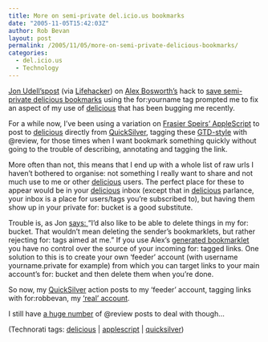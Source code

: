 ```yaml
---
title: More on semi-private del.icio.us bookmarks
date: "2005-11-05T15:42:03Z"
author: Rob Bevan
layout: post
permalink: /2005/11/05/more-on-semi-private-delicious-bookmarks/
categories:
  - del.icio.us
  - Technology
---
```

[Jon Udell&#8217;s][1][post][2] (via [Lifehacker][3]) on [Alex Bosworth&#8217;s][4] hack to [save semi-private delicious bookmarks][5] using the for:yourname tag prompted me to fix an aspect of my use of [delicious][6] that has been bugging me recently.

For a while now, I&#8217;ve been using a variation on [Frasier Speirs&#8217; AppleScript][7] to post to [delicious][6] directly from [QuickSilver][8], tagging these [GTD-style][9] with @review, for those times when I want bookmark something quickly without going to the trouble of describing, annotating and tagging the link.

More often than not, this means that I end up with a whole list of raw urls I haven&#8217;t bothered to organise: not something I really want to share and not much use to me or other [delicious][6] users. The perfect place for these to appear would be in your [delicious][6] inbox (except that in [delicious][6] parlance, your inbox is a place for users/tags you&#8217;re subscribed to), but having them show up in your private for: bucket is a good substitute.

Trouble is, as Jon [says: ][2]&#8220;I&#8217;d also like to be able to delete things in my for: bucket. That wouldn&#8217;t mean deleting the sender&#8217;s bookmarklets, but rather rejecting for: tags aimed at me.&#8221; If you use Alex&#8217;s [generated bookmarklet][5] you have no control over the source of your incoming for: tagged links. One solution to this is to create your own &#8216;feeder&#8217; account (with username yourname.private for example) from which you can target links to your main account&#8217;s for: bucket and then delete them when you&#8217;re done.

So now, my [QuickSilver][8] action posts to my &#8216;feeder&#8217; account, tagging links with for:robbevan, my [&#8216;real&#8217; account][10].

I still have [a huge number][11] of @review posts to deal with though&#8230;

<p class="technorati-tags">
  (Technorati tags: <a href="http://technorati.com/tag/delicious" rel="tag">delicious</a> | <a href="http://technorati.com/tag/applescript" rel="tag">applescript</a> | <a href="http://technorati.com/tag/quicksilver" rel="tag">quicksilver</a>)
</p>

 [1]: http://weblog.infoworld.com/udell/
 [2]: http://weblog.infoworld.com/udell/2005/11/01.html#a1332
 [3]: http://www.lifehacker.com/software/delicious/semiprivate-delicious-bookmarks-134798.php
 [4]: http://www.sourcelabs.com/blogs/ajb/2005/10/fixing_up_some_loose_ends.html
 [5]: http://sandbox.sourcelabs.com/priv.at/
 [6]: http://del.icio.us
 [7]: http://www.livejournal.com/users/fraserspeirs/889683.html
 [8]: http://quicksilver.blacktree.com/
 [9]: http://www.davidco.com/
 [10]: http://del.icio.us/robbevan
 [11]: http://kevan.org/extispicious.cgi?name=robbevan
